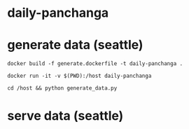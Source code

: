 # daily-panchanga

# generate data (seattle)

`docker build -f generate.dockerfile -t daily-panchanga .`

`docker run -it -v $(PWD):/host daily-panchanga`

`cd /host && python generate_data.py`

# serve data (seattle)
